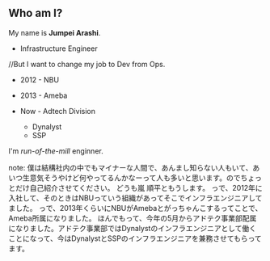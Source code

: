 ##  Who am I?

My name is **Jumpei Arashi**.


* Infrastructure Engineer

//But I want to change my job to Dev from Ops.

* 2012 - NBU

* 2013 - Ameba

* Now - Adtech Division
    + Dynalyst
    + SSP

I'm _run-of-the-mill_ enginner.

note:
    僕は結構社内の中でもマイナーな人間で、あんまし知らない人もいて、あいつ生意気そうやけど何やってるんかなーって人も多いと思います。のでちょっとだけ自己紹介させてください。
    どうも嵐 順平ともうします。
    っで、2012年に入社して、そのときはNBUっていう組織があってそこでインフラエンジニアしてました。
    っで、2013年くらいにNBUがAmebaとがっちゃんこするってことで、Ameba所属になりました。
    ほんでもって、今年の5月からアドテク事業部配属になりました。アドテク事業部ではDynalystのインフラエンジニアとして働くことになって、今はDynalystとSSPのインフラエンジニアを兼務させてもらってます。
